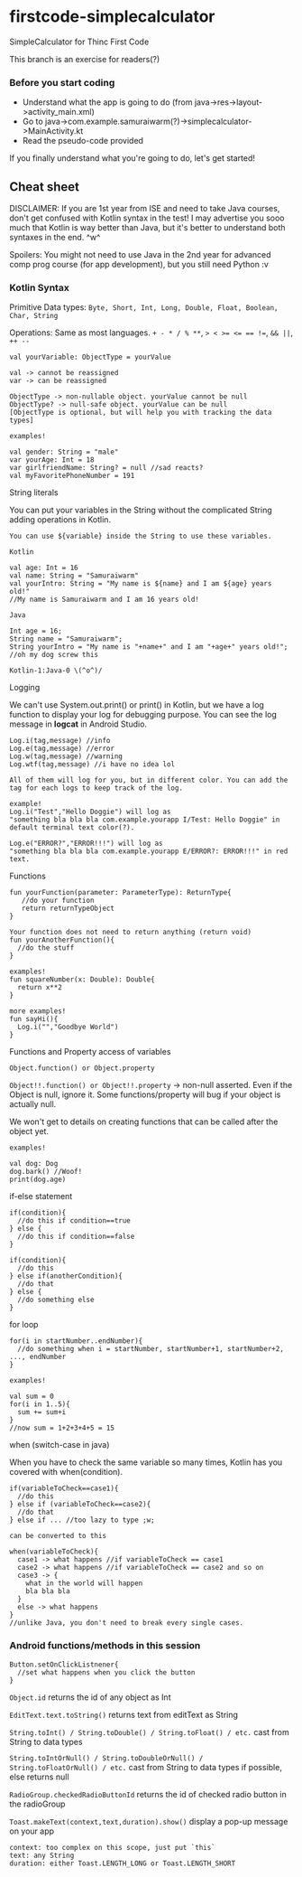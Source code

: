 # firstcode-simplecalculator
SimpleCalculator for Thinc First Code

This branch is an exercise for readers(?)

### Before you start coding

- Understand what the app is going to do (from java->res->layout->activity_main.xml)
- Go to java->com.example.samuraiwarm(?)->simplecalculator->MainActivity.kt
- Read the pseudo-code provided

If you finally understand what you're going to do, let's get started!

## Cheat sheet

DISCLAIMER: If you are 1st year from ISE and need to take Java courses, don't get confused with Kotlin syntax in the test! I may advertise you sooo much that Kotlin is way better than Java, but it's better to understand both syntaxes in the end. ^w^

Spoilers: You might not need to use Java in the 2nd year for advanced comp prog course (for app development), but you still need Python :v

### Kotlin Syntax

Primitive Data types: `Byte, Short, Int, Long, Double, Float, Boolean, Char, String`

Operations: Same as most languages. `+ - * / % **`, `> < >= <= == !=`, `&& ||`, `++ --`

`val yourVariable: ObjectType = yourValue`

```
val -> cannot be reassigned
var -> can be reassigned

ObjectType -> non-nullable object. yourValue cannot be null
ObjectType? -> null-safe object. yourValue can be null
[ObjectType is optional, but will help you with tracking the data types]

examples!

val gender: String = "male"
var yourAge: Int = 18
var girlfriendName: String? = null //sad reacts?
val myFavoritePhoneNumber = 191

```

String literals

You can put your variables in the String without the complicated String adding operations in Kotlin.

```
You can use ${variable} inside the String to use these variables.

Kotlin

val age: Int = 16
val name: String = "Samuraiwarm"
val yourIntro: String = "My name is ${name} and I am ${age} years old!"
//My name is Samuraiwarm and I am 16 years old!

Java

Int age = 16;
String name = "Samuraiwarm";
String yourIntro = "My name is "+name+" and I am "+age+" years old!"; //oh my dog screw this

Kotlin-1:Java-0 \(^o^)/
```

Logging

We can't use System.out.print() or print() in Kotlin, but we have a log function to display your log for debugging purpose. You can see the log message in **logcat** in Android Studio.

```
Log.i(tag,message) //info
Log.e(tag,message) //error
Log.w(tag,message) //warning
Log.wtf(tag,message) //i have no idea lol

All of them will log for you, but in different color. You can add the tag for each logs to keep track of the log.

example!
Log.i("Test","Hello Doggie") will log as
"something bla bla bla com.example.yourapp I/Test: Hello Doggie" in default terminal text color(?).

Log.e("ERROR?","ERROR!!!") will log as
"something bla bla bla com.example.yourapp E/ERROR?: ERROR!!!" in red text.

```

Functions

```
fun yourFunction(parameter: ParameterType): ReturnType{
   //do your function
   return returnTypeObject
}

Your function does not need to return anything (return void)
fun yourAnotherFunction(){
  //do the stuff
}

examples!
fun squareNumber(x: Double): Double{
  return x**2
}

more examples!
fun sayHi(){
  Log.i("","Goodbye World")
}
```

Functions and Property access of variables

`Object.function() or Object.property`

`Object!!.function() or Object!!.property` -> non-null asserted. Even if the Object is null, ignore it. Some functions/property will bug if your object is actually null.

We won't get to details on creating functions that can be called after the object yet.

```
examples!

val dog: Dog
dog.bark() //Woof!
print(dog.age)

```

if-else statement

```
if(condition){
  //do this if condition==true
} else {
  //do this if condition==false
}

if(condition){
  //do this
} else if(anotherCondition){
  //do that
} else {
  //do something else
}
```

for loop

```
for(i in startNumber..endNumber){
  //do something when i = startNumber, startNumber+1, startNumber+2, ..., endNumber
}

examples!

val sum = 0
for(i in 1..5){
  sum += sum+i
}
//now sum = 1+2+3+4+5 = 15
```

when (switch-case in java)

When you have to check the same variable so many times, Kotlin has you covered with when(condition).

```
if(variableToCheck==case1){
  //do this
} else if (variableToCheck==case2){
  //do that
} else if ... //too lazy to type ;w;

can be converted to this

when(variableToCheck){
  case1 -> what happens //if variableToCheck == case1
  case2 -> what happens //if variableToCheck == case2 and so on
  case3 -> {
    what in the world will happen
    bla bla bla
  }
  else -> what happens
}  
//unlike Java, you don't need to break every single cases.
```



### Android functions/methods in this session

```
Button.setOnClickListnener{
  //set what happens when you click the button
}
``` 

`Object.id` returns the id of any object as Int

`EditText.text.toString()` returns text from editText as String

`String.toInt() / String.toDouble() / String.toFloat() / etc.` cast from String to data types

`String.toIntOrNull() / String.toDoubleOrNull() / String.toFloatOrNull() / etc.` cast from String to data types if possible, else returns null

`RadioGroup.checkedRadioButtonId` returns the id of checked radio button in the radioGroup

`Toast.makeText(context,text,duration).show()` display a pop-up message on your app
```
context: too complex on this scope, just put `this`
text: any String
duration: either Toast.LENGTH_LONG or Toast.LENGTH_SHORT
```
